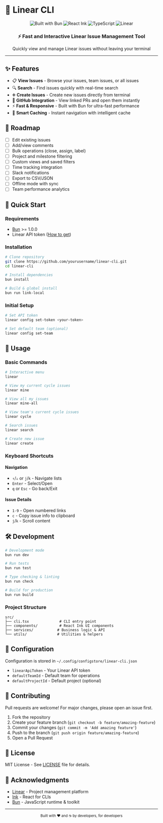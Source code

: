 # 🚀 Linear CLI

<div align="center">
  <img src="https://img.shields.io/badge/Built%20with-Bun-000000?style=for-the-badge&logo=bun&logoColor=white" alt="Built with Bun">
  <img src="https://img.shields.io/badge/React-Ink-61DAFB?style=for-the-badge&logo=react&logoColor=black" alt="React Ink">
  <img src="https://img.shields.io/badge/TypeScript-007ACC?style=for-the-badge&logo=typescript&logoColor=white" alt="TypeScript">
  <img src="https://img.shields.io/badge/Linear-5E6AD2?style=for-the-badge&logo=linear&logoColor=white" alt="Linear">
</div>

<div align="center">
  <h3>⚡ Fast and Interactive Linear Issue Management Tool</h3>
  <p>Quickly view and manage Linear issues without leaving your terminal</p>
</div>

---

## ✨ Features

- 📋 **View Issues** - Browse your issues, team issues, or all issues
- 🔍 **Search** - Find issues quickly with real-time search
- ➕ **Create Issues** - Create new issues directly from terminal
- 🔗 **GitHub Integration** - View linked PRs and open them instantly
- ⚡ **Fast & Responsive** - Built with Bun for ultra-fast performance
- 💾 **Smart Caching** - Instant navigation with intelligent cache

## 🚧 Roadmap

- [ ] Edit existing issues
- [ ] Add/view comments
- [ ] Bulk operations (close, assign, label)
- [ ] Project and milestone filtering
- [ ] Custom views and saved filters
- [ ] Time tracking integration
- [ ] Slack notifications
- [ ] Export to CSV/JSON
- [ ] Offline mode with sync
- [ ] Team performance analytics

## 🚀 Quick Start

### Requirements
- [Bun](https://bun.sh) >= 1.0.0
- Linear API token ([How to get](https://developers.linear.app/docs/graphql/working-with-the-graphql-api#personal-api-keys))

### Installation

```bash
# Clone repository
git clone https://github.com/yourusername/linear-cli.git
cd linear-cli

# Install dependencies
bun install

# Build & global install
bun run link-local
```

### Initial Setup

```bash
# Set API token
linear config set-token <your-token>

# Set default team (optional)
linear config set-team
```

## 📖 Usage

### Basic Commands

```bash
# Interactive menu
linear

# View my current cycle issues
linear mine

# View all my issues
linear mine-all

# View team's current cycle issues
linear cycle

# Search issues
linear search

# Create new issue
linear create
```

### Keyboard Shortcuts

#### Navigation
- `↑`/`↓` or `j`/`k` - Navigate lists
- `Enter` - Select/Open
- `q` or `Esc` - Go back/Exit

#### Issue Details
- `1-9` - Open numbered links
- `c` - Copy issue info to clipboard
- `j`/`k` - Scroll content

## 🛠️ Development

```bash
# Development mode
bun run dev

# Run tests
bun run test

# Type checking & linting
bun run check

# Build for production
bun run build
```

### Project Structure

```
src/
├── cli.tsx              # CLI entry point
├── components/          # React Ink UI components
├── services/           # Business logic & API
└── utils/              # Utilities & helpers
```

## 🔧 Configuration

Configuration is stored in `~/.config/configstore/linear-cli.json`

- `linearApiToken` - Your Linear API token
- `defaultTeamId` - Default team for operations
- `defaultProjectId` - Default project (optional)

## 🤝 Contributing

Pull requests are welcome! For major changes, please open an issue first.

1. Fork the repository
2. Create your feature branch (`git checkout -b feature/amazing-feature`)
3. Commit your changes (`git commit -m 'Add amazing feature'`)
4. Push to the branch (`git push origin feature/amazing-feature`)
5. Open a Pull Request

## 📝 License

MIT License - See [LICENSE](LICENSE) file for details.

## 🙏 Acknowledgments

- [Linear](https://linear.app) - Project management platform
- [Ink](https://github.com/vadimdemedes/ink) - React for CLIs
- [Bun](https://bun.sh) - JavaScript runtime & toolkit

---

<div align="center">
  <sub>Built with ❤️ and ☕ by developers, for developers</sub>
</div>